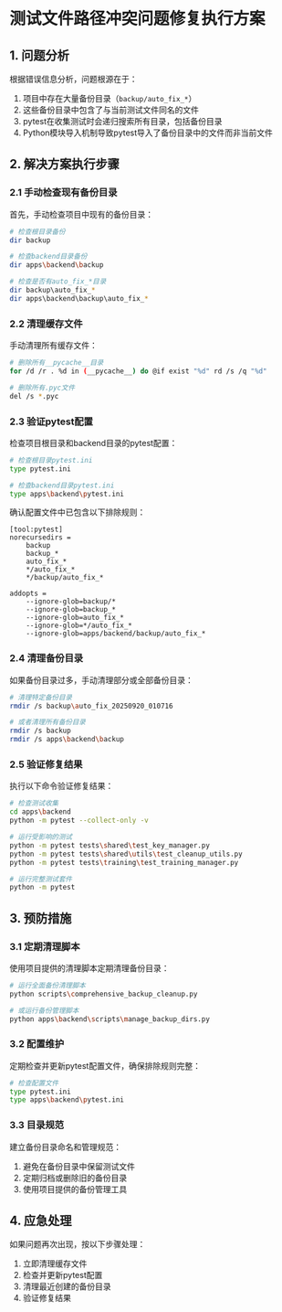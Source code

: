 # 测试文件路径冲突问题修复执行方案

## 1. 问题分析

根据错误信息分析，问题根源在于：
1. 项目中存在大量备份目录（`backup/auto_fix_*`）
2. 这些备份目录中包含了与当前测试文件同名的文件
3. pytest在收集测试时会递归搜索所有目录，包括备份目录
4. Python模块导入机制导致pytest导入了备份目录中的文件而非当前文件

## 2. 解决方案执行步骤

### 2.1 手动检查现有备份目录

首先，手动检查项目中现有的备份目录：

```bash
# 检查根目录备份
dir backup

# 检查backend目录备份
dir apps\backend\backup

# 检查是否有auto_fix_*目录
dir backup\auto_fix_*
dir apps\backend\backup\auto_fix_*
```

### 2.2 清理缓存文件

手动清理所有缓存文件：

```bash
# 删除所有__pycache__目录
for /d /r . %d in (__pycache__) do @if exist "%d" rd /s /q "%d"

# 删除所有.pyc文件
del /s *.pyc
```

### 2.3 验证pytest配置

检查项目根目录和backend目录的pytest配置：

```bash
# 检查根目录pytest.ini
type pytest.ini

# 检查backend目录pytest.ini
type apps\backend\pytest.ini
```

确认配置文件中已包含以下排除规则：

```
[tool:pytest]
norecursedirs = 
    backup
    backup_*
    auto_fix_*
    */auto_fix_*
    */backup/auto_fix_*

addopts = 
    --ignore-glob=backup/*
    --ignore-glob=backup_*
    --ignore-glob=auto_fix_*
    --ignore-glob=*/auto_fix_*
    --ignore-glob=apps/backend/backup/auto_fix_*
```

### 2.4 清理备份目录

如果备份目录过多，手动清理部分或全部备份目录：

```bash
# 清理特定备份目录
rmdir /s backup\auto_fix_20250920_010716

# 或者清理所有备份目录
rmdir /s backup
rmdir /s apps\backend\backup
```

### 2.5 验证修复结果

执行以下命令验证修复结果：

```bash
# 检查测试收集
cd apps\backend
python -m pytest --collect-only -v

# 运行受影响的测试
python -m pytest tests\shared\test_key_manager.py
python -m pytest tests\shared\utils\test_cleanup_utils.py
python -m pytest tests\training\test_training_manager.py

# 运行完整测试套件
python -m pytest
```

## 3. 预防措施

### 3.1 定期清理脚本

使用项目提供的清理脚本定期清理备份目录：

```bash
# 运行全面备份清理脚本
python scripts\comprehensive_backup_cleanup.py

# 或运行备份管理脚本
python apps\backend\scripts\manage_backup_dirs.py
```

### 3.2 配置维护

定期检查并更新pytest配置文件，确保排除规则完整：

```bash
# 检查配置文件
type pytest.ini
type apps\backend\pytest.ini
```

### 3.3 目录规范

建立备份目录命名和管理规范：
1. 避免在备份目录中保留测试文件
2. 定期归档或删除旧的备份目录
3. 使用项目提供的备份管理工具

## 4. 应急处理

如果问题再次出现，按以下步骤处理：

1. 立即清理缓存文件
2. 检查并更新pytest配置
3. 清理最近创建的备份目录
4. 验证修复结果








